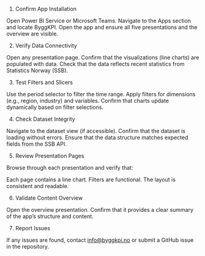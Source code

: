 1. Confirm App Installation

Open Power BI Service or Microsoft Teams.
Navigate to the Apps section and locate ByggKPI.
Open the app and ensure all five presentations and the overview are visible.

2. Verify Data Connectivity

Open any presentation page.
Confirm that the visualizations (line charts) are populated with data.
Check that the data reflects recent statistics from Statistics Norway (SSB).

3. Test Filters and Slicers

Use the period selector to filter the time range.
Apply filters for dimensions (e.g., region, industry) and variables.
Confirm that charts update dynamically based on filter selections.

4. Check Dataset Integrity

Navigate to the dataset view (if accessible).
Confirm that the dataset is loading without errors.
Ensure that the data structure matches expected fields from the SSB API.

5. Review Presentation Pages

Browse through each presentation and verify that:

Each page contains a line chart.
Filters are functional.
The layout is consistent and readable.



6. Validate Content Overview

Open the overview presentation.
Confirm that it provides a clear summary of the app’s structure and content.

7. Report Issues

If any issues are found, contact info@byggkpi.no or submit a GitHub issue in the repository.
